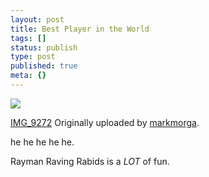 ```yaml
---
layout: post
title: Best Player in the World
tags: []
status: publish
type: post
published: true
meta: {}
---
```

[![](http://farm1.static.flickr.com/142/351312874_dcc05b5666_m.jpg)](http://www.flickr.com/photos/markmorga/351312874/)

[IMG_9272](http://www.flickr.com/photos/markmorga/351312874/) Originally uploaded by [markmorga](http://www.flickr.com/people/markmorga/).

he he he he he.

Rayman Raving Rabids is a *LOT* of fun.

